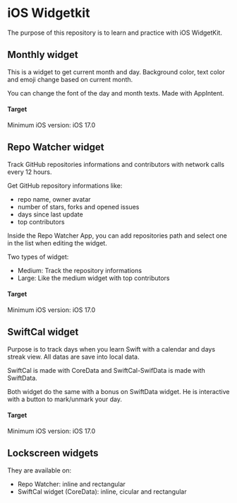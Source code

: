 # iOS Widgetkit

The purpose of this repository is to learn and practice with iOS WidgetKit.



## Monthly widget

This is a widget to get current month and day. 
Background color, text color and emoji change based on current month.

You can change the font of the day and month texts. Made with AppIntent.

#### Target

Minimum iOS version: iOS 17.0



## Repo Watcher widget

Track GitHub repositories informations and contributors with network calls every 12 hours.

Get GitHub repository informations like:
- repo name, owner avatar
- number of stars, forks and opened issues
- days since last update
- top contributors

Inside the Repo Watcher App, you can add repositories path and select one in the list when editing the widget.

Two types of widget:
- Medium: Track the repository informations
- Large: Like the medium widget with top contributors

#### Target

Minimum iOS version: iOS 17.0


## SwiftCal widget

Purpose is to track days when you learn Swift with a calendar and days streak view. All datas are save into local data.

SwiftCal is made with CoreData and SwiftCal-SwifData is made with SwiftData.

Both widget do the same with a bonus on SwiftData widget. He is interactive with a button to mark/unmark your day.

#### Target

Minimum iOS version: iOS 17.0

## Lockscreen widgets

They are available on:
- Repo Watcher: inline and rectangular
- SwiftCal widget (CoreData): inline, cicular and rectangular
